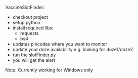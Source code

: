 
VaccineSlotFinder:

- checkout project
- setup python 
- install required libs:
    - requests
    - bs4
- updates pincodes where you want to monitor
- update your doze availability e.g. looking for doze1/doze2
- run the slotFinder.py
- you will get the alert 

Note: Currently working for Windows only
